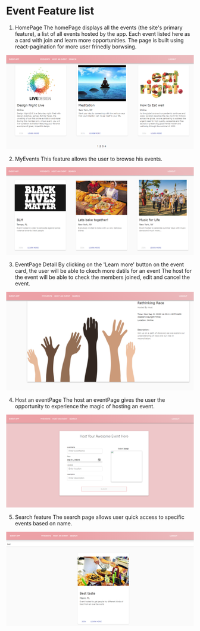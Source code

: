 # Event Feature list

1. HomePage
The homePage displays all the events (the site's primary feature), a list of all events hosted by the app. Each event listed here as a card with join and learn more opportunities.
The page is built using react-pagination for more user frinedly borwsing.

![](/Documentation/images/events.PNG)

2. MyEvents
This feature allows the user to browse his events.

![](/Documentation/images/myEvents.PNG)

3. EventPage Detail
By clicking on the 'Learn more' button on the event card, the user will be able to ckech more datils for an event The host for the event will be able to check the members joined, edit and cancel the event.

![](/Documentation/images/eventPage.PNG)

4. Host an eventPage
The host an eventPage gives the user the opportunity to experience the magic of hosting an event.

![](/Documentation/images/hostEvent.PNG)

5. Search feature
The search page allows user quick access to specific events based on name.

![](/Documentation/images/searchEvent.PNG)




<!-- 1. Users
   * User registration
   * User Login/Logout functionality
   

2. Events list
   * list of events with details 
   * support joinning/registring event for users
   * support adding/hosting a new event from a user

3. Event detail
   * Shows/displays the details for the event
   * shows participants/members on that event
   * Shows the host for the event, as well as the time and location
   * show members checked-in
   * has an avatar image as well as a big event image

4. Future Feature
   * Displays events sorted by categories
   * ICS : calender integration
   * schedule for conferences
   * Google Map integration -->

